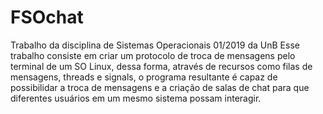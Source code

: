 # FSOchat

Trabalho da disciplina de Sistemas Operacionais 01/2019 da UnB Esse trabalho consiste em criar um protocolo de troca de mensagens pelo terminal de um SO Linux, dessa forma, através de recursos como filas de mensagens, threads e signals, o programa resultante é capaz de possibilidar a troca de mensagens e a criação de salas de chat para que diferentes usuários em um mesmo sistema possam interagir. 
